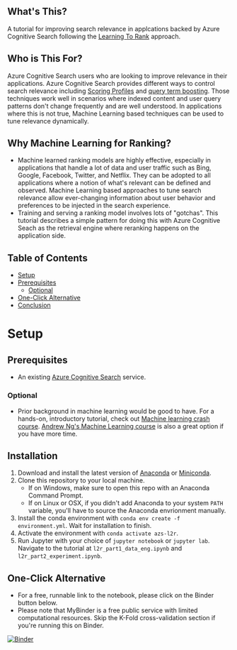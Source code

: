 ## What's This?
A tutorial for improving search relevance in applcations backed by Azure Cognitive Search following the [Learning To Rank](https://en.wikipedia.org/wiki/Learning_to_rank) approach.

## Who is This For?
Azure Cognitive Search users who are looking to improve relevance in their applications. Azure Cognitive Search provides different ways to control search relevance including [Scoring Profiles](https://docs.microsoft.com/en-us/azure/search/index-add-scoring-profiles) and [query term boosting](https://docs.microsoft.com/en-us/azure/search/search-query-lucene-examples#example-5-term-boosting). Those techniques work well in scenarios where indexed content and user query patterns don't change frequently and are well understood. In applications where this is not true, Machine Learning based techniques can be used to tune relevance dynamically.

## Why Machine Learning for Ranking?
- Machine learned ranking models are highly effective, especially in applications that handle a lot of data and user traffic such as Bing, Google, Facebook, Twitter, and Netflix. They can be adopted to all applications where a notion of what's relevant can be defined and observed. Machine Learning based approaches to tune search relevance allow ever-changing information about user behavior and preferences to be injected in the search experience.
- Training and serving a ranking model involves lots of "gotchas". This tutorial describes a simple pattern for doing this with Azure Cognitive Seach as the retrieval engine where reranking happens on the application side.

## Table of Contents

- [Setup](#setup)
- [Prerequisites](#prerequisites)
    - [Optional](#optional)
- [One-Click Alternative](#one-click-alternative)
- [Conclusion](conclusion.md)
   

# Setup

## Prerequisites
- An existing [Azure Cognitive Search](https://azure.microsoft.com/en-us/services/search/) service.

### Optional
- Prior background in machine learning would be good to have. For a hands-on, introductory tutorial, check out [Machine learning crash course](https://docs.microsoft.com/en-us/learn/paths/ml-crash-course/). [Andrew Ng's Machine Learning course](https://www.coursera.org/learn/machine-learning) is also a great option if you have more time.

## Installation

1. Download and install the latest version of [Anaconda](https://www.anaconda.com/distribution/#download-section) or [Miniconda](https://docs.conda.io/en/latest/miniconda.html).
2. Clone this repository to your local machine.
    - If on Windows, make sure to open this repo with an Anaconda Command Prompt.
    - If on Linux or OSX, if you didn't add Anaconda to your system `PATH` variable, you'll have to source the Anaconda envrionment manually.
3. Install the conda environment with `conda env create -f environment.yml`. Wait for installation to finish.
4. Activate the environment with `conda activate azs-l2r`.
5. Run Jupyter with your choice of `jupyter notebook` or `jupyter lab`. Navigate to the tutorial at `l2r_part1_data_eng.ipynb` and `l2r_part2_experiment.ipynb`.


## One-Click Alternative

- For a free, runnable link to the notebook, please click on the Binder button below.
- Please note that MyBinder is a free public service with limited computational resources. Skip the K-Fold cross-validation section if you're running this on Binder.

[![Binder](https://mybinder.org/badge_logo.svg)](https://aka.ms/AA877hx)
 
